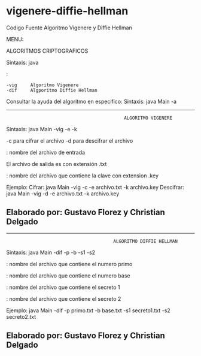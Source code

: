 # vigenere-diffie-hellman
Codigo Fuente Algoritmo Vigenere y Diffie Hellman

MENU:

ALGORITMOS CRIPTOGRAFICOS

Sintaxis: java <algoritmo>

<algoritmo>:

	-vig	 Algoritmo Vigenere
	-dif	 Algporitmo Diffie Hellman

Consultar la ayuda del algoritmo en especifico:
Sintaxis: java Main <algoritmo> -a

--------------------------------------------------------------------------------------------------------------
                                                ALGORITMO VIGENERE

Sintaxis: java Main -vig <modo> -e <ArchivoEntrada> -k <ArchivoClave>  

<modo>
	 -c para cifrar el archivo <ArchivoEntrada>
	 -d para descifrar el archivo <ArchivoEntrada>

<ArchivoEntrada>: nombre del archivo de entrada

El archivo de salida es <salida> con extensión .txt

<ArchivoClave>: nombre del archivo que contiene la clave con extension .key

Ejemplo:
	 Cifrar: java Main -vig -c -e archivo.txt -k archivo.key
	 Descifrar: java Main -vig -d -e archivo.txt -k archivo.key

Elaborado por: Gustavo Florez y Christian Delgado
--------------------------------------------------------------------------------------------------------------


--------------------------------------------------------------------------------------------------------------
                                            ALGORITMO DIFFIE HELLMAN

Sintaxis: java Main -dif -p <ArchivoPrimo> -b <ArchivoBase> -s1 <ArchivoSecreto1> -s2 <ArchivoSecreto2>

<ArchivoPrimo>: nombre del archivo que contiene el numero primo

<ArchivoBase>: nombre del archivo que contiene el numero base

<ArchivoSecreto1>: nombre del archivo que contiene el secreto 1

<ArchivoSecreto2>: nombre del archivo que contiene el secreto 2

Ejemplo:
	 java Main -dif -p primo.txt -b base.txt -s1 secreto1.txt -s2 secreto2.txt

Elaborado por: Gustavo Florez y Christian Delgado
--------------------------------------------------------------------------------------------------------------

